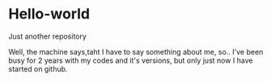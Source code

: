 # Hello-world
Just another repository

Well, the machine says,taht I have to say something about me, so..
I've been busy for 2 years with my codes and it's versions, but only just now I have started on github.
